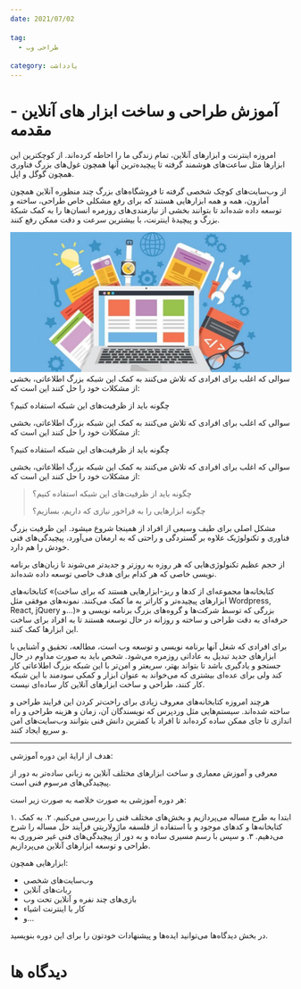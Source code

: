```yaml
---
date: 2021/07/02

tag:
  - طراحی وب

category: یادداشت
---
```


# آموزش طراحی و ساخت ابزار های آنلاین - مقدمه

امروزه اینترنت و ابزارهای آنلاین، تمام زندگی ما را احاطه کرده‌اند. از کوچکترین این ابزارها مثل ساعت‌های هوشمند گرفته تا پیچیده‌ترین آنها همچون غول‌های بزرگ فناوری همچون گوگل و اپل.

از وب‌سایت‌های کوچک شخصی گرفته تا فروشگاه‌های بزرگ چند منظوره آنلاین همچون آمازون، همه و همه ابزارهایی هستند که برای رفع مشکلی خاص طراحی، ساخته و توسعه داده شده‌اند تا بتوانند بخشی از نیازمندی‌های روزمره انسان‌ها را به کمک شبکهٔ بزرگ و پیچیدهٔ اینترنت، با بیشترین سرعت و دقت ممکن رفع کنند.

<!-- more -->

![](./images/web-development.jpg)
سوالی که اغلب برای افرادی که تلاش می‌کنند به کمک این شبکه بزرگ اطلاعاتی، بخشی از مشکلات خود را حل کنند این است که:

چگونه باید از ظرفیت‌های این شبکه استفاده کنیم؟

سوالی که اغلب برای افرادی که تلاش می‌کنند به کمک این شبکه بزرگ اطلاعاتی، بخشی از مشکلات خود را حل کنند این است که:

چگونه باید از ظرفیت‌های این شبکه استفاده کنیم؟

سوالی که اغلب برای افرادی که تلاش می‌کنند به کمک این شبکه بزرگ اطلاعاتی، بخشی از مشکلات خود را حل کنند این است که:

> چگونه باید از ظرفیت‌های این شبکه استفاده کنیم؟
>
> چگونه ابزارهایی را به فراخور نیازی که داریم، بسازیم؟

مشکل اصلی برای طیف وسیعی از افراد از همینجا شروع میشود. این ظرفیت بزرگ فناوری و تکنولوژیک علاوه بر گستردگی و راحتی که به ارمغان می‌آورد، پیچیدگی‌های فنی خودش را هم دارد.

از حجم عظیم تکنولوژی‌هایی که هر روزه به روزتر و جدیدتر می‌شوند تا زبان‌های برنامه نویسی خاصی که هر کدام برای هدف خاصی توسعه داده شده‌اند.

کتابخانه‌های «(کتابخانه‌ها مجموعه‌ای از کدها و ریز-ابزارهایی هستند که برای ساخت ابزارهای پیچیده‌تر و کاراتر به ما کمک می‌کنند. نمونه‌های موفقی مثل Wordpress, React, jQuery و…)» بزرگی که توسط شرکت‌ها و گروه‌های بزرگ برنامه نویسی و حرفه‌ای به دقت طراحی و ساخته و روزانه در حال توسعه هستند تا به افراد برای ساخت این ابزارها کمک کنند.

برای افرادی که شغل آنها برنامه نویسی و توسعه وب است، مطالعه، تحقیق و آشنایی با ابزارهای جدید تبدیل به عاداتی روزمره می‌شود. شخص باید به صورت مداوم در حال جستجو و یادگیری باشد تا بتواند بهتر، سریعتر و امن‌تر با این شبکه بزرگ اطلاعاتی کار کند ولی برای عده‌ای بیشتری که می‌خواند به عنوان ابزار و کمکی سودمند با این شبکه کار کنند، طراحی و ساخت ابزارهای آنلاین کار ساده‌ای نیست.

هرچند امروزه کتابخانه‌های معروف زیادی برای راحت‌تر کردن این فرایند طراحی و ساخته شده‌اند. سیستم‌هایی مثل وردپرس که نویسندگان آن، زمان و هزینه طراحی و راه اندازی تا جای ممکن ساده کرده‌اند تا افراد با کمترین دانش فنی بتوانند وب‌سایت‌های امن و سریع ایجاد کنند.

---

هدف از ارایهٔ این دوره آموزشی:

معرفی و آموزش معماری و ساخت ابزارهای مختلف آنلاین به زبانی ساده‌تر به دور از پیچیدگی‌های مرسوم فنی است.

هر دوره آموزشی به صورت خلاصه به صورت زیر است:

۱. ابتدا به طرح مساله می‌پردازیم و بخش‌های مختلف فنی را بررسی می‌کنیم.
۲. به کمک کتابخانه‌ها و کدهای موجود و با استفاده از فلسفه ماژولاریتی فرآیند حل مساله را شرح می‌دهیم.
۳. و سپس با رسم مسیری ساده و به دور از پیچیدگی‌های فنی غیر ضروری به طراحی و توسعه ابزارهای آنلاین می‌پردازیم.

ابزارهایی همچون:

- وب‌سایت‌های شخصی
- ربات‌های آنلاین
- بازی‌های چند نفره و آنلاین تحت وب
- کار با اینترنت اشیاء
- و…

در بخش دیدگاه‌ها می‌توانید ایده‌ها و پیشنهادات خودتون را برای این دوره بنویسید.

# دیدگاه ها

<p2pLogin />
<p2pComment title="آموزش طراحی و ساخت ابزار های آنلاین - مقدمه"/>
